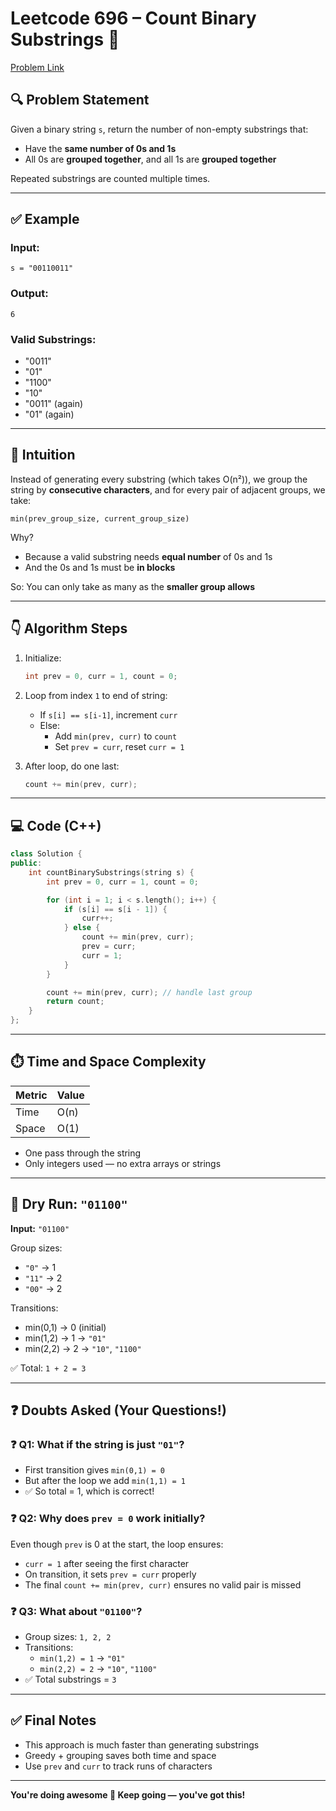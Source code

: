# Leetcode 696 – Count Binary Substrings 🧮

[Problem Link](https://leetcode.com/problems/count-binary-substrings/description/)


## 🔍 Problem Statement

Given a binary string `s`, return the number of non-empty substrings that:
- Have the **same number of 0s and 1s**
- All 0s are **grouped together**, and all 1s are **grouped together**

Repeated substrings are counted multiple times.

---

## ✅ Example

### Input:
```
s = "00110011"
```

### Output:
```
6
```

### Valid Substrings:
- "0011"
- "01"
- "1100"
- "10"
- "0011" (again)
- "01" (again)

---

## 🧠 Intuition

Instead of generating every substring (which takes O(n²)), we group the string by **consecutive characters**, and for every pair of adjacent groups, we take:

```
min(prev_group_size, current_group_size)
```

Why?
- Because a valid substring needs **equal number** of 0s and 1s
- And the 0s and 1s must be **in blocks**

So: You can only take as many as the **smaller group allows**

---

## 👇 Algorithm Steps

1. Initialize:
   ```cpp
   int prev = 0, curr = 1, count = 0;
   ```

2. Loop from index `1` to end of string:
   - If `s[i] == s[i-1]`, increment `curr`
   - Else:
     - Add `min(prev, curr)` to `count`
     - Set `prev = curr`, reset `curr = 1`

3. After loop, do one last:
   ```cpp
   count += min(prev, curr);
   ```

---

## 💻 Code (C++)

```cpp
class Solution {
public:
    int countBinarySubstrings(string s) {
        int prev = 0, curr = 1, count = 0;

        for (int i = 1; i < s.length(); i++) {
            if (s[i] == s[i - 1]) {
                curr++;
            } else {
                count += min(prev, curr);
                prev = curr;
                curr = 1;
            }
        }

        count += min(prev, curr); // handle last group
        return count;
    }
};
```

---

## ⏱️ Time and Space Complexity

| Metric        | Value     |
|---------------|-----------|
| Time          | O(n)      |
| Space         | O(1)      |

- One pass through the string
- Only integers used — no extra arrays or strings

---

## 🧪 Dry Run: `"01100"`

**Input:** `"01100"`

Group sizes:
- `"0"` → 1  
- `"11"` → 2  
- `"00"` → 2

Transitions:
- min(0,1) → 0 (initial)
- min(1,2) → 1 → `"01"`
- min(2,2) → 2 → `"10"`, `"1100"`

✅ Total: `1 + 2 = 3`

---

## ❓ Doubts Asked (Your Questions!)

### ❓ Q1: What if the string is just `"01"`?

- First transition gives `min(0,1) = 0`
- But after the loop we add `min(1,1) = 1`
- ✅ So total = 1, which is correct!

### ❓ Q2: Why does `prev = 0` work initially?

Even though `prev` is 0 at the start, the loop ensures:
- `curr = 1` after seeing the first character
- On transition, it sets `prev = curr` properly
- The final `count += min(prev, curr)` ensures no valid pair is missed

### ❓ Q3: What about `"01100"`?

- Group sizes: `1, 2, 2`
- Transitions:
  - `min(1,2) = 1` → `"01"`
  - `min(2,2) = 2` → `"10"`, `"1100"`
- ✅ Total substrings = `3`

---

## ✅ Final Notes

- This approach is much faster than generating substrings
- Greedy + grouping saves both time and space
- Use `prev` and `curr` to track runs of characters

---

**You're doing awesome 🤍 Keep going — you've got this!**
